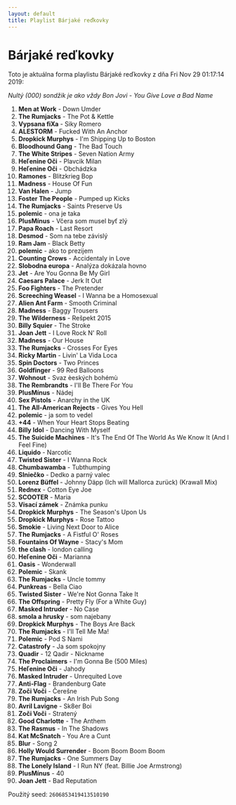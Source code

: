 ```yaml
---
layout: default
title: Playlist Bárjaké reďkovky
---
```

# Bárjaké reďkovky


Toto je aktuálna forma playlistu Bárjaké reďkovky z dňa Fri Nov 29 01:17:14 2019:  

*Nultý (000) sondžik je ako vždy Bon Jovi - You Give Love a Bad Name*  
1. **Men at Work** - Down Umder
2. **The Rumjacks** - The Pot & Kettle
3. **Vypsana fiXa** - Siky Romero
4. **ALESTORM** - Fucked With An Anchor
5. **Dropkick Murphys** - I'm Shipping Up to Boston
6. **Bloodhound Gang** - The Bad Touch
7. **The White Stripes** - Seven Nation Army
8. **Heľenine Oči** - Plavcik Milan
9. **Heľenine Oči** - Obchádzka
10. **Ramones** - Blitzkrieg Bop
11. **Madness** - House Of Fun
12. **Van Halen** - Jump
13. **Foster The People** - Pumped up Kicks
14. **The Rumjacks** - Saints Preserve Us
15. **polemic** - ona je taka
16. **PlusMínus** - Včera som musel byť zlý
17. **Papa Roach** - Last Resort
18. **Desmod** - Som na tebe závislý
19. **Ram Jam** - Black Betty
20. **polemic** - ako to prezijem
21. **Counting Crows** - Accidentaly in Love
22. **Slobodna europa** - Analýza dokázala hovno
23. **Jet** -  Are You Gonna Be My Girl
24. **Caesars Palace** - Jerk It Out
25. **Foo Fighters** - The Pretender
26. **Screeching Weasel** - I Wanna be a Homosexual
27. **Alien Ant Farm** - Smooth Criminal
28. **Madness** - Baggy Trousers
29. **The Wilderness** - Rešpekt 2015
30. **Billy Squier** - The Stroke
31. **Joan Jett** - I Love Rock N' Roll
32. **Madness** - Our House
33. **The Rumjacks** - Crosses For Eyes
34. **Ricky Martin** - Livin' La Vida Loca
35. **Spin Doctors** - Two Princes
36. **Goldfinger** - 99 Red Balloons
37. **Wohnout** - Svaz èeských bohémù
38. **The Rembrandts** - I'll Be There For You
39. **PlusMínus** - Nádej
40. **Sex Pistols** - Anarchy in the UK
41. **The All-American Rejects** - Gives You Hell
42. **polemic** - ja som to vedel
43. **+44** - When Your Heart Stops Beating
44. **Billy Idol** - Dancing With Myself
45. **The Suicide Machines** - It's The End Of The World As We Know It (And I Feel Fine)
46. **Liquido** - Narcotic
47. **Twisted Sister** - I Wanna Rock
48. **Chumbawamba** - Tubthumping
49. **Slniečko** - Dedko a parný valec
50. **Lorenz Büffel** - Johnny Däpp (Ich will Mallorca zurück) (Krawall Mix)
51. **Rednex** - Cotton Eye Joe
52. **SCOOTER** - Maria
53. **Visací zámek** - Známka punku
54. **Dropkick Murphys** - The Season's Upon Us
55. **Dropkick Murphys** - Rose Tattoo
56. **Smokie** - Living Next Door to Alice
57. **The Rumjacks** - A Fistful O' Roses
58. **Fountains Of Wayne** - Stacy's Mom
59. **the clash** - london calling
60. **Heľenine Oči** - Marianna
61. **Oasis** - Wonderwall
62. **Polemic** - Skank
63. **The Rumjacks** - Uncle tommy
64. **Punkreas** - Bella Ciao
65. **Twisted Sister** - We're Not Gonna Take It
66. **The Offspring** - Pretty Fly (For a White Guy)
67. **Masked Intruder** - No Case
68. **smola a hrusky** - som najebany
69. **Dropkick Murphys** - The Boys Are Back
70. **The Rumjacks** - I'll Tell Me Ma!
71. **Polemic** - Pod S Nami
72. **Catastrofy** - Ja som spokojny
73. **Quadir** - 12 Qadir - Nickname
74. **The Proclaimers** - I'm Gonna Be (500 Miles)
75. **Heľenine Oči** - Jahody
76. **Masked Intruder** - Unrequited Love
77. **Anti-Flag** - Brandenburg Gate
78. **Zoči Voči** - Čerešne
79. **The Rumjacks** - An Irish Pub Song
80. **Avril Lavigne** - Sk8er Boi
81. **Zoči Voči** - Stratený
82. **Good Charlotte** - The Anthem
83. **The Rasmus** - In The Shadows
84. **Kat McSnatch** - You Are a Cunt
85. **Blur** - Song 2
86. **Holly Would Surrender** - Boom Boom Boom Boom
87. **The Rumjacks** - One Summers Day
88. **The Lonely Island** - I Run NY (feat. Billie Joe Armstrong)
89. **PlusMínus** - 40
90. **Joan Jett** - Bad Reputation


Použitý seed: ```2606853419413510190```
